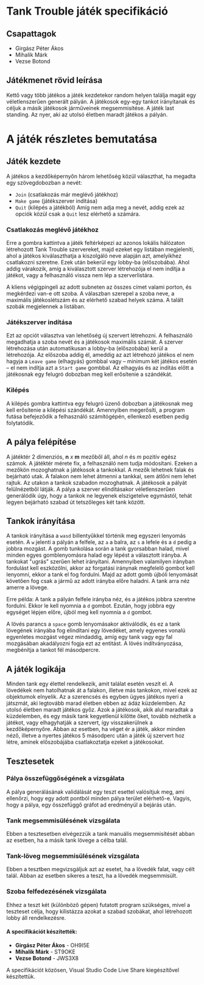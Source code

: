 # Tank Trouble játék specifikáció
## Csapattagok
- Girgász Péter Ákos
- Mihalik Márk
- Vezse Botond

## Játékmenet rövid leírása
Kettő vagy több játékos a játék kezdetekor random helyen találja magát egy véletlenszerűen generált pályán. A játékosok egy-egy tankot irányítanak és céljuk a másik játékosok járműveinek megsemmisítése. A játék last standing. Az nyer, aki az utolsó életben maradt játékos a pályán.

# A játék részletes bemutatása
## Játék kezdete

A játékos a kezdőképernyőn három lehetőség közül választhat, ha megadta egy szövegdobozban a nevét:
- `Join` (csatlakozás már meglévő játékhoz)
- `Make game` (játékszerver indítása)    
- `Quit` (kilépés a játékból)
Amíg nem adja meg a nevét, addig ezek az opciók közül csak a `Quit` lesz elérhető a számára.

### Csatlakozás meglévő játékhoz

Erre a gombra kattintva a játék feltérképezi az azonos lokális hálózaton létrehozott Tank Trouble szervereket, majd ezeket egy listában megjeleníti, ahol a játékos kiválaszthatja a kiszolgáló neve alapján azt, amelyikhez csatlakozni szeretne. Ezek után bekerül egy lobby-ba (előszobába). Ahol addig várakozik, amíg a kiválasztott szerver létrehozója el nem indítja a játékot, vagy a felhasználó vissza nem lép a szerverlistára.

A kliens végigpingeli az adott subneten az összes címet valami porton, és megkérdezi van-e ott szoba. A válaszban szerepel a szoba neve, a maximális játékoslétszám és az elérhető szabad helyek száma. A talált szobák megjelennek a listában.

### Játékszerver indítása

Ezt az opciót választva van lehetőség új szervert létrehozni. A felhasználó megadhatja a szoba nevét és a játékosok maximális számát. A szerver létrehozása után automatikusan a lobby-ba (előszobába) kerül a  létrehozója. Az előszoba addig él, ameddig az azt létrehozó játékos el nem hagyja a `Leave game` (elhagyás) gombbal vagy – minimum két játékos esetén – el nem indítja azt a `Start game` gombbal. Az elhagyás és az indítás előtt a játékosnak egy felugró dobozban meg kell erősítenie a szándékát.

### Kilépés

A kilépés gombra kattintva egy felugró üzenő dobozban a játékosnak meg kell erősítenie a kilépési szándékát. Amennyiben megerősíti, a program futása befejeződik a felhasználó számítógépén, ellenkező esetben pedig folytatódik.

## A pálya felépítése
A játéktér 2 dimenziós, **n** *x* **m** mezőből áll, ahol *n* és *m* pozitív egész számok. A játéktér mérete fix, a felhasználó nem tudja módosítani. Ezeken a mezőkön mozoghatnak a játékosok a tankokkal. A mezők lehetnek falak és bejárható utak. A falakon nem lehet átmenni a tankkal, sem átlőni nem lehet rajtuk. Az utakon a tankok szabadon mozoghatnak. A játékosok a pályát felülnézetből látják.
A pálya a szerver elindításakor véletlenszerűen generálódik úgy, hogy a tankok ne legyenek elszigetelve egymástól, tehát legyen bejárható szabad út tetszőleges két tank között.


## Tankok irányítása
A tankok irányítása a `wasd` billentyűkkel történik meg egyszeri lenyomás esetén. A `w` jelenti a pályán a felfele, az `a` a balra, az `s` a lefele és a `d` pedig a jobbra mozgást. A gomb tunkolása során a tank gyorsabban halad, mivel minden egyes gomblenyomásra halad egy lépést a választott irányba. A tankokat "ugrás" szerűen lehet irányítani. Amennyiben valamilyen irányban fordulást kell eszközölni, akkor az forgatási iránynak megfelelő gombot kell lenyomni, ekkor a tank el fog fordulni. Majd az adott gomb újbóli lenyomását követően fog csak a jármű az adott irányba előre haladni. A tank arra néz amerre a lövege.

Erre példa:
A tank a pályán felfele irányba néz, és a játékos jobbra szeretne fordulni. Ekkor le kell nyomnia a `d` gombot. Ezután, hogy jobbra egy egységet lépjen előre, újból meg kell nyomnia a `d` gombot.

A lövés parancs a `space` gomb lenyomásakor aktiválódik, és ez a tank lövegének irányába fog elindítani egy lövedéket, amely egyenes vonalú egyenletes mozgást végez mindaddig, amíg egy tank vagy egy fal mozgásában akadályozni fogja ezt az entitást. A lövés indítványozása, megbénítja a tankot fél másodpercre.

## A játék logikája

Minden tank egy élettel rendelkezik, amit találat esetén veszít el. A lövedékek nem hatolhatnak át a falakon, illetve más tankokon, mivel ezek az objektumok elnyelik. Az a szerencsés és egyben ügyes játékos nyeri a játszmát, aki legtovább marad életben ebben az ádáz küzdelemben. Az utolsó életben maradt játékos győz. Azok a játékosok, akik alul maradtak a küzdelemben, és egy másik tank kegyetlenül kilőtte őket, tovább nézhetik a játékot, vagy elhagyhatják a szervert, így visszakerülnek a kezdőképernyőre. Abban az esetben, ha véget ér a játék, akkor minden néző, illetve a nyertes játékos 5 másodperc után a játék új szervert hoz létre, aminek előszobájába csatlakoztatja ezeket a játékosokat.

## Tesztesetek

### Pálya összefüggőségének a vizsgálata

A pálya generálásának validálását egy teszt esettel valósítjuk meg, ami ellenőrzi, hogy egy adott pontból minden pálya terület elérhető-e. Vagyis, hogy a pálya, egy összefüggő gráfot ad eredményül a bejárás után. 

### Tank megsemmisülésének vizsgálata

Ebben a tesztesetben elvégezzük a tank manuális megsemmisítését abban az esetben, ha a másik tank lövege a célba talál. 

### Tank-löveg megsemmisülésének vizsgálata

Ebben a tesztben megvizsgáljuk azt az esetet, ha a lövedék falat, vagy célt talál. Abban az esetben sikeres a teszt, ha a lövedék megsemmisült. 

### Szoba felfedezésének vizsgálata

Ehhez a teszt két (különböző gépen) futatott program szükséges, mivel a teszteset célja, hogy kilistázza azokat a szabad szobákat, ahol létrehozott lobby áll rendelkezésre.

#### A specifikációt készítették:
- **Girgász Péter Ákos** - OH9I5E
- **Mihalik Márk** - ST9OKE
- **Vezse Botond** - JWS3X8

A specifikációt közösen, Visual Studio Code Live Share kiegészítővel készítettük.
